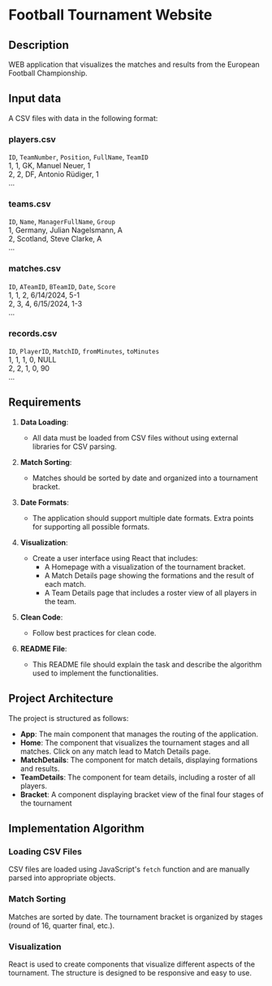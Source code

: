 # Football Tournament Website

## Description

WEB application that visualizes the matches and results
from the European Football Championship.

## Input data

A CSV files with data in the following format:

### players.csv

`ID`, `TeamNumber`, `Position`, `FullName`, `TeamID`  
1, 1, GK, Manuel Neuer, 1  
2, 2, DF, Antonio Rüdiger, 1  
...

### teams.csv

`ID`, `Name`, `ManagerFullName`, `Group`  
1, Germany, Julian Nagelsmann, A  
2, Scotland, Steve Clarke, A  
...

### matches.csv

`ID`, `ATeamID`, `BTeamID`, `Date`, `Score`  
1, 1, 2, 6/14/2024, 5-1  
2, 3, 4, 6/15/2024, 1-3  
...

### records.csv

`ID`, `PlayerID`, `MatchID`, `fromMinutes`, `toMinutes`  
1, 1, 1, 0, NULL  
2, 2, 1, 0, 90  
...

## Requirements

1. **Data Loading**:

   - All data must be loaded from CSV files without using external libraries for CSV parsing.

2. **Match Sorting**:

   - Matches should be sorted by date and organized into a tournament bracket.

3. **Date Formats**:

   - The application should support multiple date formats. Extra points for supporting all possible formats.

4. **Visualization**:

   - Create a user interface using React that includes:
     - A Homepage with a visualization of the tournament bracket.
     - A Match Details page showing the formations and the result of each match.
     - A Team Details page that includes a roster view of all players in the team.

5. **Clean Code**:

   - Follow best practices for clean code.

6. **README File**:
   - This README file should explain the task and describe the algorithm used to implement the functionalities.

## Project Architecture

The project is structured as follows:

- **App**: The main component that manages the routing of the application.
- **Home**: The component that visualizes the tournament stages and all matches. Click on any match lead to Match Details page.
- **MatchDetails**: The component for match details, displaying formations and results.
- **TeamDetails**: The component for team details, including a roster of all players.
- **Bracket**: A component displaying bracket view of the final four stages of the tournament

## Implementation Algorithm

### Loading CSV Files

CSV files are loaded using JavaScript's `fetch` function and are manually parsed into appropriate objects.

### Match Sorting

Matches are sorted by date. The tournament bracket is organized by stages (round of 16, quarter final, etc.).

### Visualization

React is used to create components that visualize different aspects of the tournament. The structure is designed to be responsive and easy to use.
